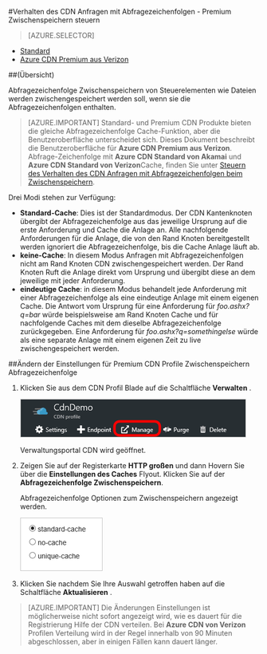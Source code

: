 <properties
    pageTitle="Steuern der Azure CDN Premium aus Verizon Verhalten von Besprechungsanfragen mit Abfragezeichenfolgen Zwischenspeichern | Microsoft Azure"
    description="Azure CDN Abfragezeichenfolge Zwischenspeichern von Steuerelementen wie Dateien werden zwischengespeichert werden soll, wenn sie die Abfragezeichenfolgen enthalten."
    services="cdn"
    documentationCenter=""
    authors="camsoper"
    manager="erikre"
    editor=""/>

<tags
    ms.service="cdn"
    ms.workload="tbd"
    ms.tgt_pltfrm="na"
    ms.devlang="na"
    ms.topic="article"
    ms.date="07/28/2016"
    ms.author="casoper"/>

#<a name="controlling-caching-behavior-of-cdn-requests-with-query-strings---premium"></a>Verhalten des CDN Anfragen mit Abfragezeichenfolgen - Premium Zwischenspeichern steuern

> [AZURE.SELECTOR]
- [Standard](cdn-query-string.md)
- [Azure CDN Premium aus Verizon](cdn-query-string-premium.md)

##<a name="overview"></a>(Übersicht)

Abfragezeichenfolge Zwischenspeichern von Steuerelementen wie Dateien werden zwischengespeichert werden soll, wenn sie die Abfragezeichenfolgen enthalten.

> [AZURE.IMPORTANT] Standard- und Premium CDN Produkte bieten die gleiche Abfragezeichenfolge Cache-Funktion, aber die Benutzeroberfläche unterscheidet sich.  Dieses Dokument beschreibt die Benutzeroberfläche für **Azure CDN Premium aus Verizon**.  Abfrage-Zeichenfolge mit **Azure CDN Standard von Akamai** und **Azure CDN Standard von Verizon**Cache, finden Sie unter [Steuern des Verhalten des CDN Anfragen mit Abfragezeichenfolgen beim Zwischenspeichern](cdn-query-string.md).

Drei Modi stehen zur Verfügung:

- **Standard-Cache**: Dies ist der Standardmodus.  Der CDN Kantenknoten übergibt der Abfragezeichenfolge aus das jeweilige Ursprung auf die erste Anforderung und Cache die Anlage an.  Alle nachfolgende Anforderungen für die Anlage, die von den Rand Knoten bereitgestellt werden ignoriert die Abfragezeichenfolge, bis die Cache Anlage läuft ab.
- **keine-Cache**: In diesem Modus Anfragen mit Abfragezeichenfolgen nicht am Rand Knoten CDN zwischengespeichert werden.  Der Rand Knoten Ruft die Anlage direkt vom Ursprung und übergibt diese an dem jeweilige mit jeder Anforderung.
- **eindeutige Cache**: in diesem Modus behandelt jede Anforderung mit einer Abfragezeichenfolge als eine eindeutige Anlage mit einem eigenen Cache.  Die Antwort vom Ursprung für eine Anforderung für *foo.ashx?q=bar* würde beispielsweise am Rand Knoten Cache und für nachfolgende Caches mit dem dieselbe Abfragezeichenfolge zurückgegeben.  Eine Anforderung für *foo.ashx?q=somethingelse* würde als eine separate Anlage mit einem eigenen Zeit zu live zwischengespeichert werden.

##<a name="changing-query-string-caching-settings-for-premium-cdn-profiles"></a>Ändern der Einstellungen für Premium CDN Profile Zwischenspeichern Abfragezeichenfolge

1. Klicken Sie aus dem CDN Profil Blade auf die Schaltfläche **Verwalten** .

    ![Schaltfläche zum Verwalten von CDN Profil blade](./media/cdn-query-string-premium/cdn-manage-btn.png)

    Verwaltungsportal CDN wird geöffnet.

2. Zeigen Sie auf der Registerkarte **HTTP großen** und dann Hovern Sie über die **Einstellungen des Caches** Flyout.  Klicken Sie auf der **Abfragezeichenfolge Zwischenspeichern**.

    Abfragezeichenfolge Optionen zum Zwischenspeichern angezeigt werden.

    ![Optionen zum Zwischenspeichern CDN-Abfragezeichenfolge](./media/cdn-query-string-premium/cdn-query-string.png)

3. Klicken Sie nachdem Sie Ihre Auswahl getroffen haben auf die Schaltfläche **Aktualisieren** .


> [AZURE.IMPORTANT] Die Änderungen Einstellungen ist möglicherweise nicht sofort angezeigt wird, wie es dauert für die Registrierung Hilfe der CDN verteilen.  Bei <b>Azure CDN von Verizon</b> Profilen Verteilung wird in der Regel innerhalb von 90 Minuten abgeschlossen, aber in einigen Fällen kann dauert länger.
